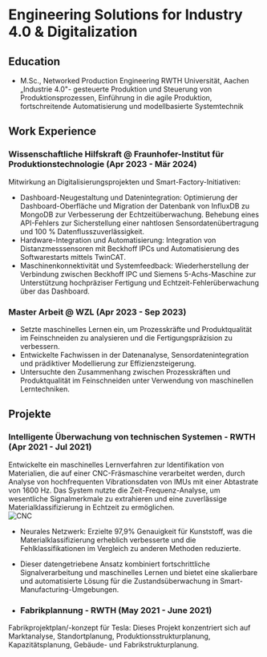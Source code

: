 # Engineering Solutions for Industry 4.0 & Digitalization

## Education
- M.Sc., Networked Production Engineering      RWTH Universität, Aachen\
„Industrie 4.0"- gesteuerte Produktion und Steuerung von Produktionsprozessen, Einführung in die agile Produktion, fortschreitende Automatisierung und modellbasierte Systemtechnik

## Work Experience
### Wissenschaftliche Hilfskraft @ Fraunhofer-Institut für Produktionstechnologie (Apr 2023 - Mär 2024)
Mitwirkung an Digitalisierungsprojekten und Smart-Factory-Initiativen:
-	Dashboard-Neugestaltung und Datenintegration: Optimierung der Dashboard-Oberfläche und Migration der Datenbank von InfluxDB zu MongoDB zur Verbesserung der Echtzeitüberwachung. Behebung eines API-Fehlers zur Sicherstellung einer nahtlosen Sensordatenübertragung und 100 % Datenflusszuverlässigkeit.
-	Hardware-Integration und Automatisierung: Integration von Distanzmesssensoren mit Beckhoff IPCs und Automatisierung des Softwarestarts mittels TwinCAT.
-	Maschinenkonnektivität und Systemfeedback: Wiederherstellung der Verbindung zwischen Beckhoff IPC und Siemens 5-Achs-Maschine zur Unterstützung hochpräziser Fertigung und Echtzeit-Fehlerüberwachung über das Dashboard.

### Master Arbeit @ WZL (Apr 2023 - Sep 2023)
- Setzte maschinelles Lernen ein, um Prozesskräfte und Produktqualität im Feinschneiden zu analysieren und die Fertigungspräzision zu verbessern.
- Entwickelte Fachwissen in der Datenanalyse, Sensordatenintegration und prädiktiver Modellierung zur Effizienzsteigerung.
- Untersuchte den Zusammenhang zwischen Prozesskräften und Produktqualität im Feinschneiden unter Verwendung von maschinellen Lerntechniken.

## Projekte

### Intelligente Überwachung von technischen Systemen - RWTH (Apr 2021 - Jul 2021)
Entwickelte ein maschinelles Lernverfahren zur Identifikation von Materialien, die auf einer CNC-Fräsmaschine verarbeitet werden, durch Analyse von hochfrequenten Vibrationsdaten von IMUs mit einer Abtastrate von 1600 Hz. Das System nutzte die Zeit-Frequenz-Analyse, um wesentliche Signalmerkmale zu extrahieren und eine zuverlässige Materialklassifizierung in Echtzeit zu ermöglichen.\
![CNC](https://github.com/user-attachments/assets/8e45ddac-6988-4800-ae80-85f92ab6ac1c)
- Neurales Netzwerk: Erzielte 97,9% Genauigkeit für Kunststoff, was die Materialklassifizierung erheblich verbesserte und die Fehlklassifikationen im Vergleich zu anderen Methoden reduzierte.
- Dieser datengetriebene Ansatz kombiniert fortschrittliche Signalverarbeitung und maschinelles Lernen und bietet eine skalierbare und automatisierte Lösung für die Zustandsüberwachung in Smart-Manufacturing-Umgebungen.

- ### Fabrikplannung - RWTH (May 2021 - June 2021)
Fabrikprojektplan/-konzept für Tesla: Dieses Projekt konzentriert sich auf Marktanalyse, Standortplanung, Produktionsstrukturplanung, Kapazitätsplanung, Gebäude- und Fabrikstrukturplanung.
